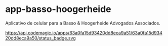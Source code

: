 # app-basso-hoogerheide
Aplicativo de celular para a Basso &amp; Hoogerheide Advogados Associados.

https://api.codemagic.io/apps/63a0fa15d93420dd8eca9a51/63a0fa15d93420dd8eca9a50/status_badge.svg

